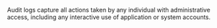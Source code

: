 Audit logs capture all actions taken by any individual with administrative access, including any interactive use of application or system accounts.
